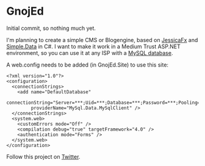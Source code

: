 GnojEd
===
Initial commit, so nothing much yet.

I'm planning to create a simple CMS or Blogengine, based on [JessicaFx][1] and
[Simple.Data][2] in C#. I want to make it work in a Medium Trust ASP.NET
environment, so you can use it at any ISP with a [MySQL database][3].

A web.config needs to be added (in GnojEd.Site) to use this site:

    <?xml version="1.0"?>
    <configuration>
      <connectionStrings>
        <add name="DefaultDatabase"
             connectionString="Server=***;Uid=***;Database=***;Password=***;Pooling=True"
             providerName="MySql.Data.MySqlClient" />
      </connectionStrings>
      <system.web>
        <customErrors mode="Off" />
        <compilation debug="true" targetFramework="4.0" />
        <authentication mode="Forms" />
      </system.web>
    </configuration>

Follow this project on [Twitter][4].

[1]: http://www.jessicafx.org/ "JessicaFx"
[2]: https://github.com/markrendle/Simple.Data "Simple.Data"
[3]: http://www.mysql.com/ "MySQL"
[4]: http://twitter.com/GnojEdDev "GnojEd on Twitter"